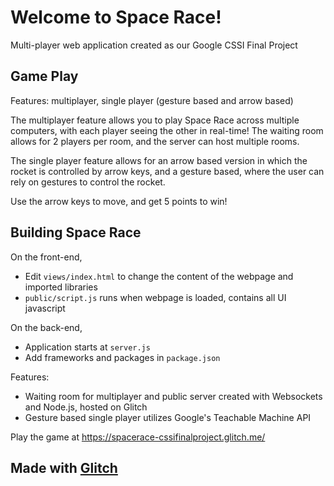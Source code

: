 # Welcome to Space Race!
Multi-player web application created as our Google CSSI Final Project

## Game Play
Features: multiplayer, single player (gesture based and arrow based)

The multiplayer feature allows you to play Space Race across multiple computers, with each player seeing the other in real-time! The waiting room allows for 2 players per room, and the server can host multiple rooms. 

The single player feature allows for an arrow based version in which the rocket is controlled by arrow keys, and a gesture based, where the user can rely on gestures to control the rocket. 

Use the arrow keys to move, and get 5 points to win!

## Building Space Race
On the front-end,

- Edit `views/index.html` to change the content of the webpage and imported libraries
- `public/script.js` runs when webpage is loaded, contains all UI javascript

On the back-end,

- Application starts at `server.js`
- Add frameworks and packages in `package.json`

Features:

- Waiting room for multiplayer and public server created with Websockets and Node.js, hosted on Glitch
- Gesture based single player utilizes Google's Teachable Machine API

Play the game at https://spacerace-cssifinalproject.glitch.me/

## Made with [Glitch](https://glitch.com/) 
